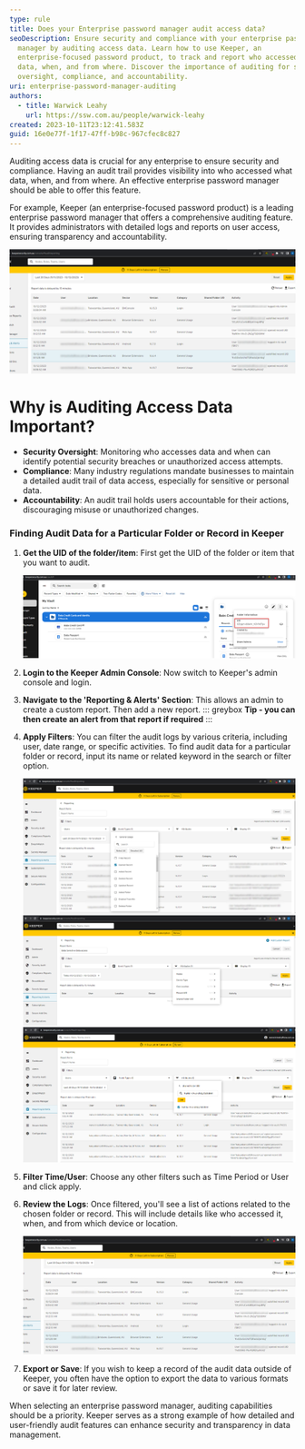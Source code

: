 ```yaml
---
type: rule
title: Does your Enterprise password manager audit access data?
seoDescription: Ensure security and compliance with your enterprise password
  manager by auditing access data. Learn how to use Keeper, an
  enterprise-focused password product, to track and report who accessed what
  data, when, and from where. Discover the importance of auditing for security
  oversight, compliance, and accountability.
uri: enterprise-password-manager-auditing
authors:
  - title: Warwick Leahy
    url: https://ssw.com.au/people/warwick-leahy
created: 2023-10-11T23:12:41.583Z
guid: 16e0e77f-1f17-47ff-b98c-967cfec8c827
---
```

Auditing access data is crucial for any enterprise to ensure security and compliance. Having an audit trail provides visibility into who accessed what data, when, and from where. An effective enterprise password manager should be able to offer this feature.

<!--endintro-->

For example, Keeper (an enterprise-focused password product) is a leading enterprise password manager that offers a comprehensive auditing feature. It provides administrators with detailed logs and reports on user access, ensuring transparency and accountability.

![✅Good Example: Keeper auditing shows exactly who opened what record](keeper-good-example-auditreport.png)

# **Why is Auditing Access Data Important?**

* **Security Oversight**: Monitoring who accesses data and when can identify potential security breaches or unauthorized access attempts.
* **Compliance**: Many industry regulations mandate businesses to maintain a detailed audit trail of data access, especially for sensitive or personal data.
* **Accountability**: An audit trail holds users accountable for their actions, discouraging misuse or unauthorized changes.

### **Finding Audit Data for a Particular Folder or Record in Keeper**

1. **Get the UID of the folder/item**: First get the UID of the folder or item that you want to audit.
   
   ![Figure: First get the UID of the Folder/item for report](keeper-getinteresing-itemuuid.png)

2. **Login to the Keeper Admin Console**: Now switch to Keeper's admin console and login.
3. **Navigate to the 'Reporting & Alerts' Section**: This allows an admin to create a custom report. Then add a new report.
   ::: greybox 
   **Tip - you can then create an alert from that report if required**
   :::
4. **Apply Filters**: You can filter the audit logs by various criteria, including user, date range, or specific activities. To find audit data for a particular folder or record, input its name or related keyword in the search or filter option.
   
   ![Figure: Filter by the Event Type](keeper-applyfilters2.png)
   ![Figure: Filter by Attributes - Category first](keeper-applyfilters1.png)
   ![Figure: Filter by Shared Folder / Item UID (Obtained from step 1)](keeper-filtering-the-report.png)

5. **Filter Time/User**: Choose any other filters such as Time Period or User and click apply.
6. **Review the Logs**: Once filtered, you'll see a list of actions related to the chosen folder or record. This will include details like who accessed it, when, and from which device or location.
   
   ![Figure: View the audit log](keeper-good-example-auditreport.png)

7. **Export or Save**: If you wish to keep a record of the audit data outside of Keeper, you often have the option to export the data to various formats or save it for later review.

When selecting an enterprise password manager, auditing capabilities should be a priority. Keeper serves as a strong example of how detailed and user-friendly audit features can enhance security and transparency in data management.
